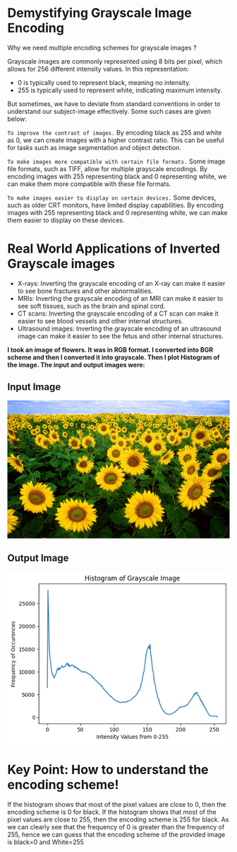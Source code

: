 # Demystifying Grayscale Image Encoding
Why we need multiple encoding schemes for grayscale images ?

Grayscale images are commonly represented using 8 bits per pixel, which allows for 256 different intensity values. In this representation:
- 0 is typically used to represent black, meaning no intensity.
- 255 is typically used to represent white, indicating maximum intensity.

But sometimes, we have to deviate from standard conventions in order to understand our subject-image effectively.
Some such cases are given below:

`To improve the contrast of images.`
  By encoding black as 255 and white as 0, we can create images with a higher contrast ratio. 
  This can be useful for tasks such as image segmentation and object detection. 

`To make images more compatible with certain file formats.`
  Some image file formats, such as TIFF, allow for multiple grayscale encodings. 
  By encoding images with 255 representing black and 0 representing white, 
  we can make them more compatible with these file formats.
  
`To make images easier to display on certain devices.`
  Some devices, such as older CRT monitors, have limited display capabilities. 
  By encoding images with 255 representing black and 0 representing white, 
  we can make them easier to display on these devices.


# Real World Applications of Inverted Grayscale images
- X-rays: Inverting the grayscale encoding of an X-ray can make it easier to see bone fractures and other abnormalities.
- MRIs: Inverting the grayscale encoding of an MRI can make it easier to see soft tissues, such as the brain and spinal cord.
- CT scans: Inverting the grayscale encoding of a CT scan can make it easier to see blood vessels and other internal structures.
- Ultrasound images: Inverting the grayscale encoding of an ultrasound image can make it easier to see the fetus and other internal structures.

**I took an image of flowers. It was in RGB format. I converted into BGR scheme and then I converted it into grayscale. Then I plot Histogram of the image. The input and output images were:**

## Input Image
<img src="https://github.com/CaptainAbdullah/Demystifying-Grayscale-image-encoding/blob/main/flower.jpg" alt="Input Image">

## Output Image
<img src="https://github.com/CaptainAbdullah/Demystifying-Grayscale-image-encoding/blob/main/output.png" alt="Output Image">

# Key Point: How to understand the encoding scheme!
If the histogram shows that most of the pixel values are close to 0, then the encoding scheme is 0 for black. If the histogram shows that most of the pixel values are close to 255, then the encoding scheme is 255 for black. As we can clearly see that the frequency of 0 is greater than the frequency of 255, hence we can guess that the encoding scheme of the provided image is black=0 and White=255
